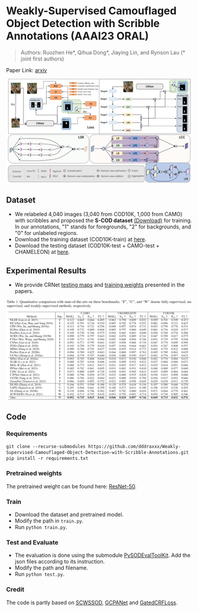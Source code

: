 # Weakly-Supervised Camouflaged Object Detection with Scribble Annotations (AAAI23 ORAL)
> Authors: Ruozhen He*, Qihua Dong*, Jiaying Lin, and Rynson Lau (* joint first authors)

Paper Link: [arxiv](https://arxiv.org/abs/2207.14083)

![CRNet](./Image/CRNet.jpg)

## Dataset
- We relabeled 4,040 images (3,040 from COD10K, 1,000 from CAMO) with scribbles and proposed the **S-COD dataset** [(Download)](https://drive.google.com/file/d/1u7PRtZDu2vXCRe0o2SplVYa7ESoZQFR-/view?usp=sharing) for training. In our annotations, "1" stands for foregrounds, "2" for backgrounds, and "0" for unlabeled regions.
- Download the training dataset (COD10K-train) at [here](https://drive.google.com/file/d/1D9bf1KeeCJsxxri6d2qAC7z6O1X_fxpt/view?usp=sharing).
- Download the testing dataset (COD10K-test + CAMO-test + CHAMELEON) at [here](https://drive.google.com/file/d/1QEGnP9O7HbN_2tH999O3HRIsErIVYalx/view?usp=sharing).


## Experimental Results
- We provide CRNet [testing maps](https://drive.google.com/file/d/1UmoNMWv0JnjK2oFZkSjicCeYQXO2tj6Y/view?usp=sharing) and [training weights](https://drive.google.com/file/d/1hAvbPN6dSwulq3BZefTZkm9FfX3S2EBG/view?usp=sharing) presented in the papers.


![Evaluation](./Image/EvalTable.png)

## Code
### Requirements
```shell
git clone --recurse-submodules https://github.com/dddraxxx/Weakly-Supervised-Camouflaged-Object-Detection-with-Scribble-Annotations.git
pip install -r requirements.txt
```

### Pretrained weights
The pretrained weight can be found here:
[ResNet-50](https://drive.google.com/file/d/1Lt6o2YBYiFIhdKlN0WEInMroPoDZ8cgh/view?usp=sharing).

### Train
- Download the dataset and pretrained model.
- Modify the path in `train.py`.
- Run `python train.py`.

### Test and Evaluate
- The evaluation is done using the submodule [PySODEvalToolKit](https://github.com/lartpang/PySODEvalToolkit.git). Add the json files according to its instruction. 
- Modify the path and filename.
- Run `python test.py`.

### Credit
The code is partly based on [SCWSSOD](https://github.com/siyueyu/SCWSSOD.git), [GCPANet](https://github.com/JosephChenHub/GCPANet) and [GatedCRFLoss](https://github.com/LEONOB2014/GatedCRFLoss).
